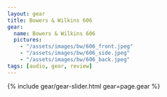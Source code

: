 ```yaml
---
layout: gear
title: Bowers & Wilkins 606
gear:
  name: Bowers & Wilkins 606
  pictures:
    - "/assets/images/bw/606_front.jpeg"
    - "/assets/images/bw/606_side.jpeg"
    - "/assets/images/bw/606_back.jpeg"
tags: [audio, gear, review]
---
```


{% include gear/gear-slider.html gear=page.gear %}